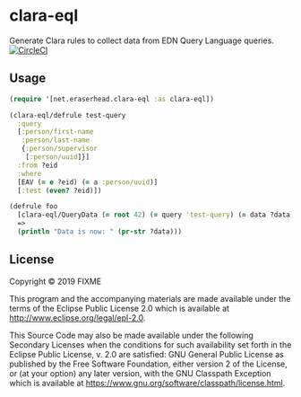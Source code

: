 # clara-eql

Generate Clara rules to collect data from EDN Query Language queries.
[![CircleCI](https://circleci.com/gh/eraserhd/clara-eql.svg?style=svg)](https://circleci.com/gh/eraserhd/clara-eql)
## Usage

```clojure
(require '[net.eraserhead.clara-eql :as clara-eql])

(clara-eql/defrule test-query
  :query
  [:person/first-name
   :person/last-name
   {:person/supervisor
    [:person/uuid]}]
  :from ?eid
  :where
  [EAV (= e ?eid) (= a :person/uuid)]
  [:test (even? ?eid)])

(defrule foo
  [clara-eql/QueryData (= root 42) (= query 'test-query) (= data ?data)]
  =>
  (println "Data is now: " (pr-str ?data)))
```

## License

Copyright © 2019 FIXME

This program and the accompanying materials are made available under the
terms of the Eclipse Public License 2.0 which is available at
http://www.eclipse.org/legal/epl-2.0.

This Source Code may also be made available under the following Secondary
Licenses when the conditions for such availability set forth in the Eclipse
Public License, v. 2.0 are satisfied: GNU General Public License as published by
the Free Software Foundation, either version 2 of the License, or (at your
option) any later version, with the GNU Classpath Exception which is available
at https://www.gnu.org/software/classpath/license.html.
